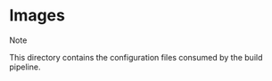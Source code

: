 # Images

> [!NOTE]
> This directory contains the configuration files consumed by the build pipeline.
